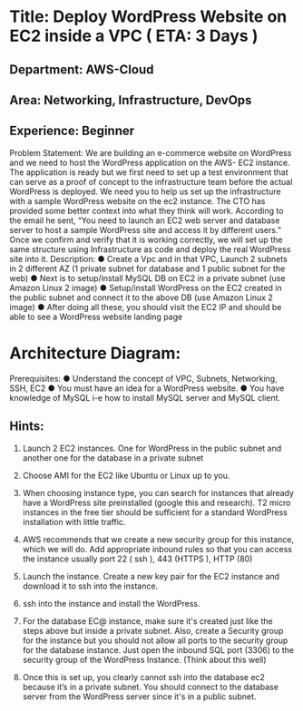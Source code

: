 # Title: Deploy WordPress Website on EC2 inside a VPC ( ETA: 3 Days )
## Department: AWS-Cloud
## Area: Networking, Infrastructure, DevOps
## Experience: Beginner
Problem Statement: We are building an e-commerce website on
WordPress and we need to host the WordPress application on the AWS-
EC2 instance. The application is ready but we first need to set up a test
environment that can serve as a proof of concept to the infrastructure team
before the actual WordPress is deployed. We need you to help us set up
the infrastructure with a sample WordPress website on the ec2 instance.
The CTO has provided some better context into what they think will work.
According to the email he sent, “You need to launch an EC2 web server
and database server to host a sample WordPress site and access it by
different users.” Once we confirm and verify that it is working correctly, we
will set up the same structure using Infrastructure as code and deploy the
real WordPress site into it.
Description:
● Create a Vpc and in that VPC, Launch 2 subnets in 2 different AZ (1
private subnet for database and 1 public subnet for the web)
● Next is to setup/install MySQL DB on EC2 in a private subnet (use
Amazon Linux 2 image)
● Setup/install WordPress on the EC2 created in the public subnet and
connect it to the above DB (use Amazon Linux 2 image)
● After doing all these, you should visit the EC2 IP and should be able to see a
WordPress website landing page

# Architecture Diagram:

Prerequisites:
● Understand the concept of VPC, Subnets, Networking, SSH, EC2
● You must have an idea for a WordPress website.
● You have knowledge of MySQL i-e how to install MySQL server and MySQL client.

## Hints:
1. Launch 2 EC2 instances. One for WordPress in the public subnet and another one for
the database in a private subnet
2. Choose AMI for the EC2 like Ubuntu or Linux up to you.
3. When choosing instance type, you can search for instances that already have a
WordPress site preinstalled (google this and research). T2 micro instances in the free
tier should be sufficient for a standard WordPress installation with little traffic.
4. AWS recommends that we create a new security group for this instance, which we will
do. Add appropriate inbound rules so that you can access the instance usually port 22 (
ssh ), 443 (HTTPS ), HTTP (80)
5. Launch the instance. Create a new key pair for the EC2 instance and download it to ssh
into the instance.
6. ssh into the instance and install the WordPress.
7. For the database EC@ instance, make sure it&#39;s created just like the steps above but
inside a private subnet. Also, create a Security group for the instance but you should not
allow all ports to the security group for the database instance. Just open the inbound
SQL port (3306) to the security group of the WordPress Instance. (Think about this well)

8. Once this is set up, you clearly cannot ssh into the database ec2 because it’s in a private
subnet. You should connect to the database server from the WordPress server since it&#39;s
in a public subnet.